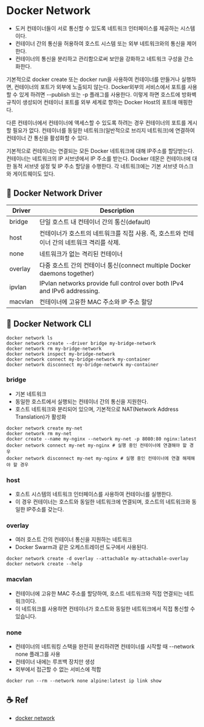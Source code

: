 # Docker Network

- 도커 컨테이너들이 서로 통신할 수 있도록 네트워크 인터페이스를 제공하는 시스템이다.
- 컨테이너 간의 통신을 허용하여 호스트 시스템 또는 외부 네트워크와의 통신을 제어한다.
- 컨테이너의 통신을 분리하고 관리함으로써 보안을 강화하고 네트워크 구성을 간소화한다.

기본적으로 docker create 또는 docker run을 사용하여 컨테이너를 만들거나 실행하면, 컨테이너의
포트가 외부에 노출되지 않는다. Docker외부의 서비스에서 포트를 사용할 수 있게 하려면 --publish 또는
-p 플래그를 사용한다. 이렇게 하면 호스트에 방화벽 규칙이 생성되어 컨테이너 포트를 외부 세계로 향하는
Docker Host의 포트애 매핑한다.

다른 컨테이너에서 컨테이너에 액세스할 수 있도록 하려는 경우 컨테이너의 포트를 게시할 필요가 없다.
컨테이너를 동일한 네트워크(일반적으로 브리지 네트워크)에 연결하여 컨테이너 간 통신을 활성화할 수 있다.

기본적으로 컨테이너는 연결되는 모든 Docker 네트워크에 대해 IP주소를 할당받는다. 컨테이너는 네트워크의
IP 서브넷에서 IP 주소를 받는다. Docker 데몬은 컨테이너에 대한 동적 서브넷 설정 및 IP 주소 할당을
수행한다. 각 네트워크에는 기본 서브넷 마스크와 게이트웨이도 있다.

## 🧐 Docker Network Driver

| Driver  | Description                                                                                |
| ------- | ------------------------------------------------------------------------------------------ |
| bridge  | 단일 호스트 내 컨테이너 간의 통신(default)                                                 |
| host    | 컨테이너가 호스트의 네트워크를 직접 사용. 즉, 호스트와 컨테이너 간의 네트워크 격리를 삭제. |
| none    | 네트워크가 없는 격리된 컨테이너                                                            |
| overlay | 다중 호스트 간의 컨테이너 통신(connect multiple Docker daemons together)                   |
| ipvlan  | IPvlan networks provide full control over both IPv4 and IPv6 addressing.                   |
| macvlan | 컨테이너에 고유한 MAC 주소와 IP 주소 할당                                                  |

## 🧵 Docker Network CLI

```shell
docker network ls
docker network create --driver bridge my-bridge-network
docker network rm my-bridge-network
docker network inspect my-bridge-network
docker network connect my-bridge-network my-container
docker network disconnect my-bridge-network my-container
```

### bridge

- 기본 네트워크
- 동일한 호스트에서 실행되는 컨테이너 간의 통신을 지원한다.
- 호스트 네트워크와 분리되어 있으며, 기본적으로 NAT(Network Address Translation)가 활성화

```shell
docker network create my-net
docker network rm my-net
docker create --name my-nginx --network my-net -p 8080:80 nginx:latest
docker network connect my-net my-nginx # 실행 중인 컨테이너에 연결해야 할 경우
docker network disconnect my-net my-nginx # 실행 중인 컨테이너에 연결 해제해야 할 경우
```

### host

- 호스트 시스템의 네트워크 인터페이스를 사용하여 컨테이너를 실행한다.
- 이 경우 컨테이너는 호스트와 동일한 네트워크에 연결되며, 호스트의 네트워크와 동일한 IP주소를 갖는다.

### overlay

- 여러 호스트 간의 컨테이너 통신을 지원하는 네트워크
- Docker Swarm과 같은 오케스트레이션 도구에서 사용된다.

```shell
docker network create -d overlay --attachable my-attachable-overlay
docker network create --help
```

### macvlan

- 컨테이너에 고유한 MAC 주소를 할당하여, 호스트 네트워크와 직접 연결되는 네트워크이다.
- 이 네트워크를 사용하면 컨테이너가 호스트와 동일한 네트워크에서 직접 통신할 수 있습니다.

### none

- 컨테이너의 네트워킹 스택을 완전히 분리하려면 컨테이너를 시작할 때 --network none 플래그를 사용
- 컨테이너 내에는 루프백 장치만 생성
- 외부에서 접근할 수 없는 서비스에 적합

```shell
docker run --rm --network none alpine:latest ip link show
```

## ☕️ Ref

- [docker network](https://docs.docker.com/network/)
